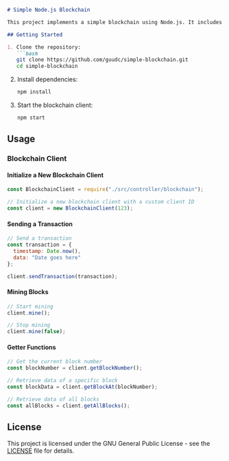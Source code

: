 ```markdown
# Simple Node.js Blockchain

This project implements a simple blockchain using Node.js. It includes a blockchain client that can send transactions, mine blocks, and retrieve block data. It mines block on an average of 3 seconds

## Getting Started

1. Clone the repository:
   ```bash
   git clone https://github.com/guudc/simple-blockchain.git
   cd simple-blockchain
   ```

2. Install dependencies:
   ```bash
   npm install
   ```

3. Start the blockchain client:
   ```bash
   npm start
   ```

## Usage

### Blockchain Client

#### Initialize a New Blockchain Client

```javascript
const BlockchainClient = require("./src/controller/blockchain");

// Initialize a new blockchain client with a custom client ID
const client = new BlockchainClient(123);
```

#### Sending a Transaction

```javascript
// Send a transaction
const transaction = {
  timestamp: Date.now(),
  data: "Date goes here"
};

client.sendTransaction(transaction);
```

#### Mining Blocks

```javascript
// Start mining
client.mine();

// Stop mining
client.mine(false);
```


#### Getter Functions

```javascript
// Get the current block number
const blockNumber = client.getBlockNumber();

// Retrieve data of a specific block
const blockData = client.getBlockAt(blockNumber);

// Retrieve data of all blocks
const allBlocks = client.getAllBlocks();
```

## License

This project is licensed under the GNU General Public License - see the [LICENSE](LICENSE) file for details.
```

